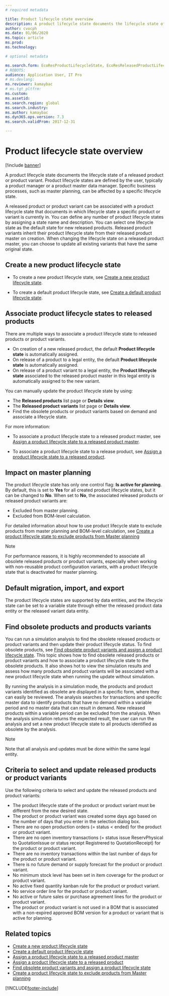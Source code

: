 ```yaml
---
# required metadata

title: Product lifecycle state overview
description: A product lifecycle state documents the lifecycle state of a released product or product variant.  
author: cvocph
ms.date: 01/06/2020
ms.topic: article
ms.prod: 
ms.technology: 

# optional metadata

ms.search.form: EcoResProductLifecycleState, EcoResReleasedProductLifecycleStateChanges
# ROBOTS: 
audience: Application User, IT Pro
# ms.devlang: 
ms.reviewer: kamaybac
# ms.tgt_pltfrm: 
ms.custom: 
ms.assetid: 
ms.search.region: global
ms.search.industry: 
ms.author: kamaybac
ms.dyn365.ops.version: 7.3 
ms.search.validFrom: 2017-12-31

---
```


# Product lifecycle state overview

[!include [banner](../includes/banner.md)]

A product lifecycle state documents the lifecycle state of a released product or product variant. Product lifecycle states are defined by the user, typically a product manager or a product master data manager. Specific business processes, such as master planning, can be affected by a specific lifecycle state.

A released product or product variant can be associated with a product lifecycle state that documents in which lifecycle state a specific product or variant is currently in. You can define any number of product lifecycle states by assigning a state name and description. You can select one lifecycle state as the default state for new released products. Released product variants inherit their product lifecycle state from their released product master on creation. When changing the lifecycle state on a released product master, you can choose to update all existing variants that have the same original state.  

## Create a new product lifecycle state

- To create a new product lifecycle state, see [Create a new product lifecycle state](tasks/new-product-lifecycle-state.md).

- To create a default product lifecycle state, see [Create a default product lifecycle state](tasks/default-product-lifecycle-state.md).

## Associate product lifecycle states to released products  

There are multiple ways to associate a product lifecycle state to released products or product variants.

- On creation of a new released product, the default **Product lifecycle state** is automatically assigned.
- On release of a product to a legal entity, the default **Product lifecycle state** is automatically assigned.
- On release of a product variant to a legal entity, the **Product lifecycle state** associated to the released product master in this legal entity is automatically assigned to the new variant.

You can manually update the product lifecycle state by using:

- The **Released products** list page or **Details view**.
- The **Released product variants** list page or **Details view**.
- Find the obsolete products or product variants based on demand and associate a lifecycle state.  

For more information:

- To associate a product lifecycle state to a released product master, see [Assign a product lifecycle state to a released product master](tasks/product-lifecycle-state-released-product-master.md).

- To associate a product lifecycle state to a release product, see [Assign a product lifecycle state to a released product](tasks/product-lifecycle-state-released-product.md).

## Impact on master planning

The product lifecycle state has only one control flag: **Is active for planning**. By default, this is set to **Yes** for all created product lifecycle states, but it can be changed to **No**. When set to **No**, the associated released products or released product variants are:

- Excluded from master planning.
- Excluded from BOM-level calculation.

For detailed information about how to use product lifecycle state to exclude products from master planning and BOM-level calculation, see [Create a product lifecycle state to exclude products from Master planning](tasks/exclude-products-master-planning.md)

> [!NOTE]
> For performance reasons, it is highly recommended to associate all obsolete released products or product variants, especially when working with non-reusable product configuration variants, with a product lifecycle state that is deactivated for master planning.  

## Default migration, import, and export

The product lifecycle states are supported by data entities, and the lifecycle state can be set to a variable state through either the released product data entity or the released variant data entity.

## Find obsolete products and products variants

You can run a simulation analysis to find the obsolete released products or product variants and then update their product lifecycle status. To find obsolete products, see [Find obsolete product variants and assign a product lifecycle state](tasks/obsolete-product-variants.md). This topic shows how to find obsolete released products or product variants and how to associate a product lifecycle state to the obsolete products. It also shows hot to view the simulation results and assess how many products and product variants will be associated with a new product lifecycle state when running the update without simulation.  

By running the analysis in a simulation mode, the products and product variants identified as obsolete are displayed in a specific form, where they can easily be reviewed. The analysis searches for transactions and specific master data to identify products that have no demand within a variable period and no master data that can result in demand. New released products within a variable period can be excluded from the analysis. When the analysis simulation returns the expected result, the user can run the analysis and set a new product lifecycle state to all products identified as obsolete by the analysis.  

> [!NOTE]
> Note that all analysis and updates must be done within the same legal entity.  

## Criteria to select and update released products or product variants

Use the following criteria to select and update the released products and product variants:

- The product lifecycle state of the product or product variant must be different from the new desired state.
- The product or product variant was created some days ago based on the number of days that you enter in the selection dialog box.
- There are no open production orders (= status < ended) for the product or product variant.
- There are no open inventory transactions (= status issue ReservPhysical to QuotationIssue or status receipt Registrered to QuotationReceipt) for the product or product variant.
- There are no inventory transactions within the last number of days for the product or product variant.
- There is no future demand or supply forecast for the product or product variant.  
- No minimum stock level has been set in item coverage for the product or product variant.
- No active fixed quantity kanban rule for the product or product variant.  
- No service order line for the product or product variant.
- No active or future sales or purchase agreement lines for the product or product variant.
- The product or product variant is not used in a BOM that is associated with a non-expired approved BOM version for a product or variant that is active for planning.

## Related topics

- [Create a new product lifecycle state](tasks/new-product-lifecycle-state.md)
- [Create a default product lifecycle state](tasks/default-product-lifecycle-state.md)
- [Assign a product lifecycle state to a released product master](tasks/product-lifecycle-state-released-product-master.md)
- [Assign a product lifecycle state to a released product](tasks/product-lifecycle-state-released-product.md)
- [Find obsolete product variants and assign a product lifecycle state](tasks/obsolete-product-variants.md)
- [Create a product lifecycle state to exclude products from Master planning](tasks/exclude-products-master-planning.md)


[!INCLUDE[footer-include](../../includes/footer-banner.md)]